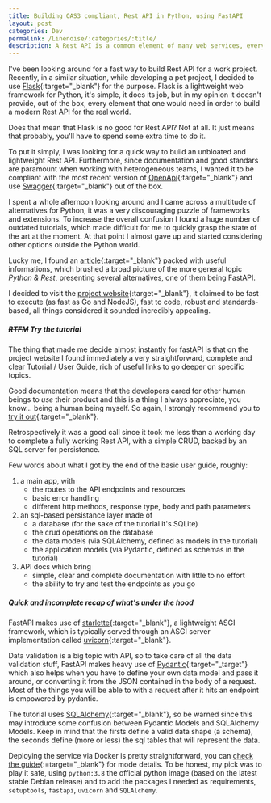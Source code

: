```yaml
---
title: Building OAS3 compliant, Rest API in Python, using FastAPI
layout: post
categories: Dev
permalink: /Linenoise/:categories/:title/
description: A Rest API is a common element of many web services, every programming language and every framework has its own solution to develop a Rest API, I was looking for a fast way to build a lightweight yet OAS compliant API in Python and so I found... FastAPI.
---
```


I've been looking around for a fast way to build Rest API for a work project. Recently, in a similar situation, while developing a pet project, I decided to use [Flask](https://flask.palletsprojects.com/en/2.0.x/){:target="_blank"} for the purpose. Flask is a lightweight web framework for Python, it's simple, it does its job, but in my opinion it doesn't provide, out of the box, every element that one would need in order to build a modern Rest API for the real world. 

Does that mean that Flask is no good for Rest API? Not at all. It just means that probably, you'll have to spend some extra time to do it.

To put it simply, I was looking for a quick way to build an unbloated and lightweight Rest API. Furthermore, since documentation and good standars are paramount when working with heterogeneous teams, I wanted it to be compliant with the most recent version of [OpenApi](https://spec.openapis.org/oas/v3.1.0){:target="_blank"} and use [Swagger](https://swagger.io/){:target="_blank"} out of the box.

I spent a whole afternoon looking around and I came across a multitude of alternatives for Python, it was a very discouraging puzzle of frameworks and extensions. To increase the overall confusion I found a huge number of outdated tutorials, which made difficult for me to quickly grasp the state of the art at the moment. 
At that point I almost gave up and started considering other options outside the Python world. 

Lucky me, I found an [article](https://rapidapi.com/blog/best-python-api-frameworks/){:target="_blank"} packed with useful informations, which brushed a broad picture of the more general topic *Python & Rest*, presenting several alternatives, one of them being FastAPI. 

I decided to visit the [project website](https://fastapi.tiangolo.com/){:target="_blank"}, it claimed to be fast to execute (as fast as Go and NodeJS), fast to code, robust and standards-based, all things considered it sounded incredibly appealing. 

##### ~~RTFM~~ Try the tutorial 
The thing that made me decide almost instantly for fastAPI is that on the project website I found immediately a very straightforward, complete and clear Tutorial / User Guide, rich of useful links to go deeper on specific topics.

Good documentation means that the developers cared for other human beings to _use_ their product and this is a thing I always appreciate, you know... being a human being myself.
So again, I strongly recommend you to [try it out](https://fastapi.tiangolo.com/tutorial/){:target="_blank"}. 

Retrospectively it was a good call since it took me less than a working day to complete a fully working Rest API, with a simple CRUD, backed by an SQL server for persistence.

Few words about what I got by the end of the basic user guide, roughly:
1. a main app, with 
    - the routes to the API endpoints and resources
    - basic error handling
    - different http methods, response type, body and path parameters
2. an sql-based persistance layer made of
    - a database (for the sake of the tutorial it's SQLite)
    - the crud operations on the database
    - the data models (via SQLAlchemy, defined as models in the tutorial)
    - the application models (via Pydantic, defined as schemas in the tutorial)
3. API docs which bring
    - simple, clear and complete documentation with little to no effort
    - the ability to try and test the endpoints as you go

##### Quick and incomplete recap of what's under the hood
FastAPI makes use of [starlette](https://www.starlette.io/){:target="_blank"}, a lightweight ASGI framework, which is typically served through an ASGI server implementation called [uvicorn](https://www.uvicorn.org/){:target="_blank"}. 

Data validation is a big topic with API, so to take care of all the data validation stuff, FastAPI makes heavy use of [Pydantic](https://pydantic-docs.helpmanual.io/){:target="_target"} which also helps when you have to define your own data model and pass it around, or converting it from the JSON contained in the body of a request. Most of the things you will be able to with a request after it hits an endpoint is empowered by pydantic. 

The tutorial uses [SQLAlchemy](https://www.sqlalchemy.org/){:target="_blank"}, so be warned since this may introduce some confusion between Pydantic Models and SQLAlchemy Models. Keep in mind that the firsts define a valid data shape (a schema), the seconds define (more or less) the sql tables that will represent the data.

Deploying the service via Docker is pretty straightforward, you can [check the guide](https://fastapi.tiangolo.com/deployment/docker/){:=target="_blank"} for mode details. To be honest, my pick was to play it safe, using  `python:3.8` the official python image (based on the latest stable Debian release) and to add the packages I needed as requirements,  `setuptools`,  `fastapi`,  `uvicorn` and  `SQLAlchemy`.